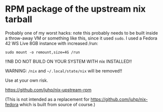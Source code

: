 # RPM package of the upstream nix tarball

Probably one of my worst hacks: note this probably needs to be built
inside a throw-away VM or something like this, since it used `sudo`.
I used a Fedora 42 WS Live 8GB instance with increased /run:

    sudo mount -o remount,size=4G /run

!!NB DO NOT BUILD ON YOUR SYSTEM WITH nix INSTALLED!!

WARNING: `/nix` and `~/.local/state/nix` will be removed!!

Use at your own risk.

<https://github.com/juhp/nix-upstream-rpm>

(This is not intended as a replacement for <https://github.com/juhp/nix-fedora>
which is built from source of course.)
